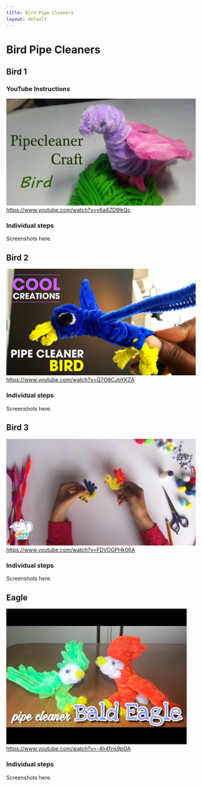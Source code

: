 ```yaml
---
title: Bird Pipe Cleaners
layout: default
---
```


# Bird Pipe Cleaners

## Bird 1

### YouTube Instructions

[![Youtube Video 1 thumbnail](img/youtube1.jpg)](https://www.youtube.com/watch?v=y6a4ZD9lkQc)
https://www.youtube.com/watch?v=y6a4ZD9lkQc

### Individual steps

Screenshots here.

## Bird 2

[![Youtube Video 2 thumbnail](img/youtube2.jpg)](https://www.youtube.com/watch?v=Q7O9CJpYKZA)
https://www.youtube.com/watch?v=Q7O9CJpYKZA


### Individual steps

Screenshots here.

## Bird 3

[![Youtube Video 3 thumbnail](img/youtube3.jpg)](https://www.youtube.com/watch?v=FDVOGPHk06A)
https://www.youtube.com/watch?v=FDVOGPHk06A


### Individual steps

Screenshots here.

## Eagle

[![Youtube Video 4 thumbnail](img/youtube4.jpg)](https://www.youtube.com/watch?v=-4h4fns9pOA)
https://www.youtube.com/watch?v=-4h4fns9pOA


### Individual steps

Screenshots here.